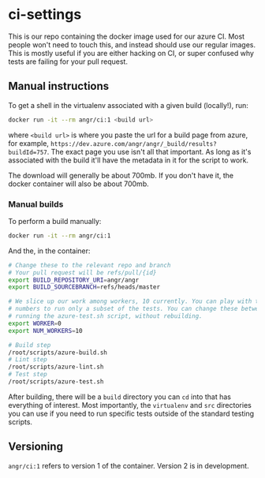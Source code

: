 # ci-settings

This is our repo containing the docker image used for our azure CI. Most people
won't need to touch this, and instead should use our regular images. This is
mostly useful if you are either hacking on CI, or super confused why tests are
failing for your pull request.

## Manual instructions

To get a shell in the virtualenv associated with a given build (locally!), run:

```sh
docker run -it --rm angr/ci:1 <build url>
```

where `<build url>` is where you paste the url for a build page from azure, for
example, `https://dev.azure.com/angr/angr/_build/results?buildId=757`. The
exact page you use isn't all that important. As long as it's associated with
the build it'll have the metadata in it for the script to work.

The download will generally be about 700mb. If you don't have it, the docker
container will also be about 700mb.

### Manual builds

To perform a build manually:

```sh
docker run -it --rm angr/ci:1
```

And the, in the container:

```sh
# Change these to the relevant repo and branch
# Your pull request will be refs/pull/{id}
export BUILD_REPOSITORY_URI=angr/angr
export BUILD_SOURCEBRANCH=refs/heads/master

# We slice up our work among workers, 10 currently. You can play with these
# numbers to run only a subset of the tests. You can change these between
# running the azure-test.sh script, without rebuilding.
export WORKER=0
export NUM_WORKERS=10

# Build step
/root/scripts/azure-build.sh
# Lint step
/root/scripts/azure-lint.sh
# Test step
/root/scripts/azure-test.sh
```

After building, there will be a `build` directory you can `cd` into that has
everything of interest. Most importantly, the `virtualenv` and `src` directories
you can use if you need to run specific tests outside of the standard testing
scripts.

## Versioning

`angr/ci:1` refers to version 1 of the container. Version 2 is in development.
